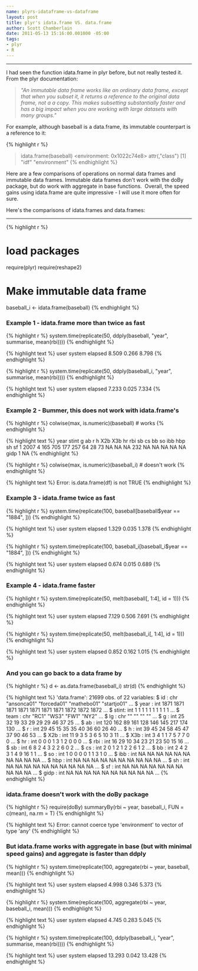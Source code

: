 ```yaml
--- 
name: plyrs-idataframe-vs-dataframe
layout: post
title: plyr's idata.frame VS. data.frame
author: Scott Chamberlain
date: 2011-05-13 15:16:00.001000 -05:00
tags: 
- plyr
- R
---
```



*********
I had seen the function idata.frame in plyr before, but not really tested it. From the plyr documentation: 

> _"An immutable data frame works like an ordinary data frame, except that when you subset it, it returns a reference to the original data frame, not a a copy. This makes subsetting substantially faster and has a big impact when you are working with large datasets with many groups."_

For example, although baseball is a data.frame, its immutable counterpart is a reference to it:

{% highlight r %}
> idata.frame(baseball)
<environment: 0x1022c74e8>
attr(,"class")
[1] "idf"         "environment"
{% endhighlight %}

Here are a few comparisons of operations on normal data frames and immutable data frames. Immutable data frames don't work with the doBy package, but do work with aggregate in base functions. &nbsp;Overall, the speed gains using idata.frame are quite impressive - I will use it more often for sure.

Here's the comparisons of idata.frames and data.frames:

*********


{% highlight r %}
# load packages
require(plyr)
require(reshape2)

# Make immutable data frame
baseball_i <- idata.frame(baseball)
{% endhighlight %}


### Example 1 - idata.frame more than twice as fast
{% highlight r %}
system.time(replicate(50, ddply(baseball, "year", summarise, mean(rbi))))
{% endhighlight %}



{% highlight text %}
   user  system elapsed 
  8.509   0.266   8.798 
{% endhighlight %}



{% highlight r %}
system.time(replicate(50, ddply(baseball_i, "year", summarise, mean(rbi))))
{% endhighlight %}



{% highlight text %}
   user  system elapsed 
  7.233   0.025   7.334 
{% endhighlight %}



### Example 2 - Bummer, this does not work with idata.frame's
{% highlight r %}
colwise(max, is.numeric)(baseball)  # works
{% endhighlight %}



{% highlight text %}
  year stint   g  ab   r   h X2b X3b hr rbi sb cs  bb so ibb hbp sh sf
1 2007     4 165 705 177 257  64  28 73  NA NA NA 232 NA  NA  NA NA NA
  gidp
1   NA
{% endhighlight %}



{% highlight r %}
colwise(max, is.numeric)(baseball_i)  # doesn't work
{% endhighlight %}



{% highlight text %}
Error: is.data.frame(df) is not TRUE
{% endhighlight %}


### Example 3 - idata.frame twice as fast
{% highlight r %}
system.time(replicate(100, baseball[baseball$year == "1884", ]))
{% endhighlight %}



{% highlight text %}
   user  system elapsed 
  1.329   0.035   1.378 
{% endhighlight %}



{% highlight r %}
system.time(replicate(100, baseball_i[baseball_i$year == "1884", ]))
{% endhighlight %}



{% highlight text %}
   user  system elapsed 
  0.674   0.015   0.689 
{% endhighlight %}


### Example 4 - idata.frame faster
{% highlight r %}
system.time(replicate(50, melt(baseball[, 1:4], id = 1)))
{% endhighlight %}



{% highlight text %}
   user  system elapsed 
  7.129   0.506   7.691 
{% endhighlight %}



{% highlight r %}
system.time(replicate(50, melt(baseball_i[, 1:4], id = 1)))
{% endhighlight %}



{% highlight text %}
   user  system elapsed 
  0.852   0.162   1.015 
{% endhighlight %}


### And you can go back to a data frame by
{% highlight r %}
d <- as.data.frame(baseball_i)
str(d)
{% endhighlight %}



{% highlight text %}
'data.frame': 21699 obs. of  22 variables:
 $ id   : chr  "ansonca01" "forceda01" "mathebo01" "startjo01" ...
 $ year : int  1871 1871 1871 1871 1871 1871 1871 1872 1872 1872 ...
 $ stint: int  1 1 1 1 1 1 1 1 1 1 ...
 $ team : chr  "RC1" "WS3" "FW1" "NY2" ...
 $ lg   : chr  "" "" "" "" ...
 $ g    : int  25 32 19 33 29 29 29 46 37 25 ...
 $ ab   : int  120 162 89 161 128 146 145 217 174 130 ...
 $ r    : int  29 45 15 35 35 40 36 60 26 40 ...
 $ h    : int  39 45 24 58 45 47 37 90 46 53 ...
 $ X2b  : int  11 9 3 5 3 6 5 10 3 11 ...
 $ X3b  : int  3 4 1 1 7 5 7 7 0 0 ...
 $ hr   : int  0 0 0 1 3 1 2 0 0 0 ...
 $ rbi  : int  16 29 10 34 23 21 23 50 15 16 ...
 $ sb   : int  6 8 2 4 3 2 2 6 0 2 ...
 $ cs   : int  2 0 1 2 1 2 2 6 1 2 ...
 $ bb   : int  2 4 2 3 1 4 9 16 1 1 ...
 $ so   : int  1 0 0 0 0 1 1 3 1 0 ...
 $ ibb  : int  NA NA NA NA NA NA NA NA NA NA ...
 $ hbp  : int  NA NA NA NA NA NA NA NA NA NA ...
 $ sh   : int  NA NA NA NA NA NA NA NA NA NA ...
 $ sf   : int  NA NA NA NA NA NA NA NA NA NA ...
 $ gidp : int  NA NA NA NA NA NA NA NA NA NA ...
{% endhighlight %}


### idata.frame doesn't work with the doBy package
{% highlight r %}
require(doBy)
summaryBy(rbi ~ year, baseball_i, FUN = c(mean), na.rm = T)
{% endhighlight %}



{% highlight text %}
Error: cannot coerce type 'environment' to vector of type 'any'
{% endhighlight %}


### But idata.frame works with aggregate in base (but with minimal speed gains) and aggregate is faster than ddply
{% highlight r %}
system.time(replicate(100, aggregate(rbi ~ year, baseball, mean)))
{% endhighlight %}



{% highlight text %}
   user  system elapsed 
  4.998   0.346   5.373 
{% endhighlight %}



{% highlight r %}
system.time(replicate(100, aggregate(rbi ~ year, baseball_i, mean)))
{% endhighlight %}



{% highlight text %}
   user  system elapsed 
  4.745   0.283   5.045 
{% endhighlight %}



{% highlight r %}
system.time(replicate(100, ddply(baseball_i, "year", summarise, mean(rbi))))
{% endhighlight %}



{% highlight text %}
   user  system elapsed 
 13.293   0.042  13.428 
{% endhighlight %}

